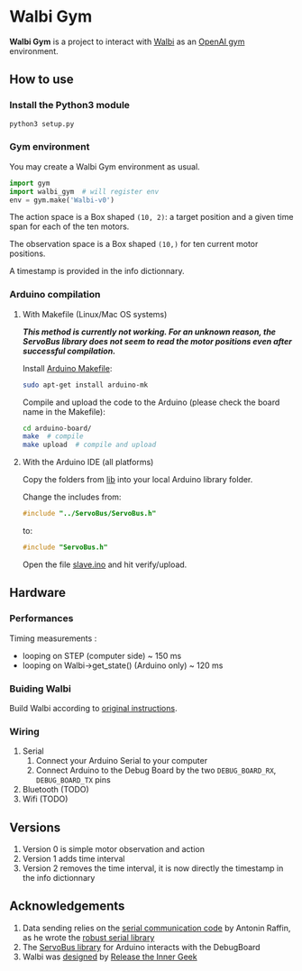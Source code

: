 # Walbi Gym

**Walbi Gym** is a project to interact with [Walbi](https://releasetheinnergeek.com/) as an [OpenAI gym](https://gym.openai.com/) environment.

## How to use

### Install the Python3 module

```bash
python3 setup.py
```

### Gym environment

You may create a Walbi Gym environment as usual.

```python
import gym
import walbi_gym  # will register env
env = gym.make('Walbi-v0')
```

The action space is a Box shaped `(10, 2)`: a target position and a given time span for each of the ten motors.

The observation space is a Box shaped `(10,)` for ten current motor positions.

A timestamp is provided in the info dictionnary.

### Arduino compilation

1. With Makefile (Linux/Mac OS systems)

    ***This method is currently not working. For an unknown reason, the ServoBus library does not seem to read the motor positions even after successful compilation.***

    Install [Arduino Makefile](https://github.com/sudar/Arduino-Makefile):

    ```bash
    sudo apt-get install arduino-mk
    ```

    Compile and upload the code to the Arduino (please check the board name in the Makefile):

    ```bash
    cd arduino-board/
    make  # compile
    make upload  # compile and upload
    ```

1. With the Arduino IDE (all platforms)

    Copy the folders from [lib](arduino-board/lib) into your local Arduino library folder.

    Change the includes from:

    ```c
    #include "../ServoBus/ServoBus.h"
    ```

    to:

    ```c
    #include "ServoBus.h"
    ```

    Open the file [slave.ino](arduino-board/slave/slave.ino) and hit verify/upload.

## Hardware

### Performances

Timing measurements :
- looping on STEP (computer side) ~ 150 ms
- looping on Walbi->get_state() (Arduino only) ~ 120 ms

### Buiding Walbi

Build Walbi according to [original instructions](https://create.arduino.cc/projecthub/the-inner-geek/walbi-the-walking-biped-8feacd).

### Wiring

1. Serial
    1. Connect your Arduino Serial to your computer
    1. Connect Arduino to the Debug Board by the two `DEBUG_BOARD_RX`, `DEBUG_BOARD_TX` pins
1. Bluetooth (TODO)
1. Wifi (TODO)

## Versions

1. Version 0 is simple motor observation and action
1. Version 1 adds time interval
1. Version 2 removes the time interval, it is now directly the timestamp in the info dictionnary

## Acknowledgements

1. Data sending relies on the [serial communication code](https://github.com/araffin/arduino-robust-serial)
by Antonin Raffin, as he wrote the [robust serial library](https://medium.com/@araffin/simple-and-robust-computer-arduino-serial-communication-f91b95596788)
1. The [ServoBus library](https://github.com/slandis/ServoBus) for Arduino interacts with the DebugBoard
1. Walbi was [designed](https://create.arduino.cc/projecthub/the-inner-geek/walbi-the-walking-biped-8feacd)
by [Release the Inner Geek](https://releasetheinnergeek.com/)
